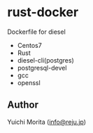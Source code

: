 # rust-docker

Dockerfile for diesel

- Centos7
- Rust
- diesel-cli(postgres)
- postgresql-devel
- gcc
- openssl

## Author

Yuichi Morita (info@reju.jp)

